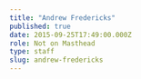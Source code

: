 ```yaml
---
title: "Andrew Fredericks"
published: true
date: 2015-09-25T17:49:00.000Z
role: Not on Masthead
type: staff
slug: andrew-fredericks
---
```

